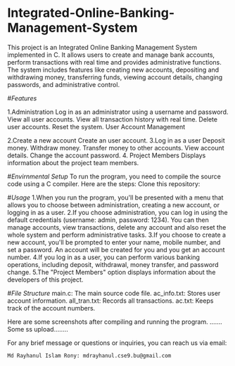 # Integrated-Online-Banking-Management-System

This project is an Integrated Online Banking Management System implemented in C. It allows users to create and manage bank accounts, perform transactions with real time and provides administrative functions. The system includes features like creating new accounts, depositing and withdrawing money, transferring funds, viewing account details, changing passwords, and administrative control.

#*Features*

1.Administration
    Log in as an administrator using a username and password.
    View all user accounts.
    View all transaction history with real time.
    Delete user accounts.
    Reset the system.
    User Account Management

2.Create a new account
    Create an user account.
3.Log in as a user
    Deposit money.
    Withdraw money.
    Transfer money to other accounts.
    View account details.
    Change the account password.
4. Project Members
     Displays information about the project team members.

#*Envirnmental Setup*
To run the program, you need to compile the source code using a C compiler. Here are the steps:
Clone this repository:



#*Usage*
1.When you run the program, you'll be presented with a menu that allows you to choose between administration, creating a new account, or logging in as a user.
2.If you choose administration, you can log in using the default credentials (username: admin, password: 1234). You can then manage accounts, view transactions, delete any account and also reset the whole system and perform 
administrative tasks.
3.If you choose to create a new account, you'll be prompted to enter your name, mobile number, and set a password. An account will be created for you and you get an account number.
4.If you log in as a user, you can perform various banking operations, including deposit, withdrawal, money transfer, and password change.
5.The "Project Members" option displays information about the developers of this project.

#*File Structure*
    main.c: The main source code file.
    ac_info.txt: Stores user account information.
    all_tran.txt: Records all transactions.
    ac.txt: Keeps track of the account numbers.

Here are some screenshots after compiling and running the program.
  ……. Some ss upload……..

For any brief message or questions or inquiries, you can reach us via email:

    Md Rayhanul Islam Rony: mdrayhanul.cse9.bu@gmail.com
    


